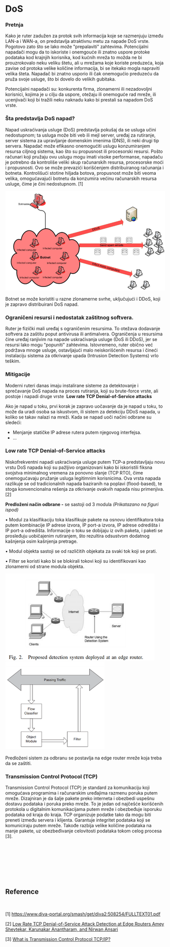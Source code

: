 # DoS

### Pretnja

Kako je ruter zadužen za protok svih informacija koje se razmenjuju između LAN-a i WAN-a, on predstavlja atraktivnu metu za napade DoS vrste. Pogotovo zato što se lako može "prepalaviti" zahtevima. Potencijalni napadači mogu da to iskoriste i onemgouće ili znatno uspore protoke podataka kod krajnjih korisnika, kod kućnih mreža to možda ne bi prouzrokovalo neku veliku štetu, ali u mrežama koje koriste preduzeća, koja zavise od protoka velike količine informacija, bi se itekako mogla napraviti velika šteta. Napadač bi znatno usporio ili čak onemogućio preduzeću da pruža svoje usluge, što bi dovelo do velikih gubitaka.

Potencijalni napadači su: konkurenta firma, zlonamerni ili nezadovoljni korisnici, kojima je u cilju da uspore, otežaju ili onemoguće rad mreže, ili ucenjivači koji bi tražili neku naknadu kako bi prestali sa napadom DoS vrste.



### Šta predstavlja DoS napad?

Napad uskraćivanja usluge (DoS) predstavlja pokušaj da se usluga učini nedostupnom; ta usluga može biti veb ili mejl server, uređaj za rutiranje, server sistema za upravljanje domenskim imenima (DNS), ili neki drugi tip servera. Napadač može efikasno onemogućiti uslugu konzumiranjem resursa ciljnog sistema, kao što su propusnost ili procesorski resursi. Pošto računari koji pružaju ovu uslugu mogu imati visoke performanse, napadaču je potrebno da kontroliše veliki skup računarskih resursa, procesorske moći i propusnosti. Ovo se može prevazići korišćenjem distribuiranog računanja i botneta. Kontrolišući stotine hiljada botova, propusnost može biti veoma velika, omogućavajući botnetu da konzumira većinu računarskih resursa usluge, čime je čini nedostupnom. \[1\]

![Botnet.png](./../Images/Botnet.png)

Botnet se može koristiti u razne zlonamerne svrhe, uključujući i DDoS, koji je zapravo distribuirani DoS napad.

### Ograničeni resursi i nedostatak zaštitnog softvera.

Ruter je fizički mali uređaj s ograničenim resursima. To otežava dodavanje softvera za zaštitu poput antivirusa ili antimalvera. Ograničenja u resursima čine uređaj ranjivim na napade uskraćivanja usluge (DoS ili DDoS), jer se resursi lako mogu "popuniti" zahtevima. Istovremeno, ruter obično već podržava mnoge usluge, ostavljajući malo neiskorišćenih resursa i čineći instalaciju sistema za otkrivanje upada (Intrusion Detection Systems) vrlo teškim.

### Mitigacije

Moderni ruteri danas imaju instalirane sisteme za detektovanje i sprečavanje DoS napada na proces rutiranja, koji su brute-force vrste, ali postoje i napadi druge vrste  **Low rate TCP Denial-of-Service attacks**

Ako je napad u toku, prvi korak je zapravo uočavanje da je napad u toku, to može da uradi osoba sa iskustvom, ili sistem za detekciju DDoS napada, u koliko se takav nalazi na mreži. Kada se napad uoči načini odbrane su sledeći:

- Menjanje statičke IP adrese rutera putem njegovog interfejsa.
- ...

### Low rate TCP Denial-of-Service attacks

Niskofrekventni napadi uskraćivanja usluge putem TCP-a predstavljaju novu vrstu DoS napada koji su pažljivo organizovani kako bi iskoristili fiksna svojstva minimalnog vremena za ponovno slanje (TCP RTO), čime onemogućavaju pružanje usluga legitimnim korisnicima. Ova vrsta napada razlikuje se od tradicionalnih napada baziranih na poplavi (flood-based), te stoga konvencionalna rešenja za otkrivanje ovakvih napada nisu primenjiva. \[2\]

**Predloženi način odbrane -** se sastoji od 3 modula *(Prikatazano na figuri ispod)*

• Modul za klasifikaciju toka klasifikuje pakete na osnovu identifikatora toka putem kombinacije IP adrese izvora, IP port-a izvora, IP adrese odredišta i IP port-a odredišta. Informacije o toku se dobijaju iz ovih paketa, i paketi se prosleđuju uobičajenim rutiranjem, što rezultira odsustvom dodatnog kašnjenja osim kašnjenja pretrage.

• Modul objekta sastoji se od različitih objekata za svaki tok koji se prati. 

• Filter se koristi kako bi se blokirali tokovi koji su identifikovani kao zlonamerni od strane modula objekta.

<img title="" src="./../Images/Low rate DoS Detection sistem on enge router.png" alt="Low rate DoS Detection sistem on enge router.png" width="470" height="273"><img title="" src="./../Images/Architercture of the low rate DoS sistem.png" alt="Architercture of the low rate DoS sistem.png" width="313" height="277">

Predloženi sistem za odbranu se postavlja na edge router mreže koja treba da se zaštiti.

### Transmission Control Protocol (TCP)

Transmission Control Protocol (TCP) je standard za komunikaciju koji omogućava programima i računarskim uređajima razmenu poruka putem mreže. Dizajniran je da šalje pakete preko interneta i obezbedi uspešnu dostavu podataka i poruka preko mreže. To je jedan od najčešće korišćenih protokola u digitalnim komunikacijama putem mreže i obezbeđuje isporuku podataka od kraja do kraja. TCP organizuje podatke tako da mogu biti preneti između servera i klijenta. Garantuje integritet podataka koji se komuniciraju putem mreže. Takođe razbija velike količine podataka na manje pakete, uz obezbeđivanje celovitosti podataka tokom celog procesa \[3\].

&nbsp;

&nbsp;

&nbsp;

&nbsp;

## Reference

&nbsp;

\[1\] https://www.diva-portal.org/smash/get/diva2:508254/FULLTEXT01.pdf

\[2\] [Low Rate TCP Denial-of-Service Attack Detection at Edge Routers Amey Shevtekar, Karunakar Anantharam, and Nirwan Ansari](https://sci-hub.se/10.1109/lcomm.2005.1413635)

\[3\] [What is Transmission Control Protocol TCP/IP?](https://www.fortinet.com/resources/cyberglossary/tcp-ip#:~:text=Transmission%20Control%20Protocol%20%28TCP%29%20is,exchange%20messages%20over%20a%20network.)

